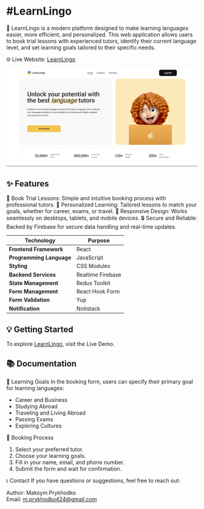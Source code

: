 #LearnLingo
===
🌟 LearnLingo is a modern platform designed to make learning languages easier, more efficient, and personalized. This web application allows users to book trial lessons with experienced tutors, identify their current language level, and set learning goals tailored to their specific needs.

🌐 Live Website: [LearnLingo](https://learn-lingo-chi-khaki.vercel.app)

![](./public/screen.png)

✨ Features
---
📅 Book Trial Lessons: Simple and intuitive booking process with professional tutors.
🎯 Personalized Learning: Tailored lessons to match your goals, whether for career, exams, or travel.
📱 Responsive Design: Works seamlessly on desktops, tablets, and mobile devices.
🔒 Secure and Reliable: Backed by Firebase for secure data handling and real-time updates.

| Technology | Purpose |
|-----------------------|----------------------------------------------|
| **Frontend Framework** | React |
| **Programming Language** | JavaScript |
| **Styling** | CSS Modules |
| **Backend Services** | Realtime Firebase |
| **State Management** | Redux Toolkit |
| **Form Management** | React Hook Form |
| **Form Validation** | Yup |
| **Notification** | Notistack |

💡 Getting Started
---
To explore [LearnLingo](https://learn-lingo-chi-khaki.vercel.app), visit the Live Demo.

📚 Documentation
---
📌 Learning Goals
In the booking form, users can specify their primary goal for learning languages:

- Career and Business
- Studying Abroad
- Traveling and Living Abroad
- Passing Exams
- Exploring Cultures

📌 Booking Process

1. Select your preferred tutor.
2. Choose your learning goals.
3. Fill in your name, email, and phone number.
4. Submit the form and wait for confirmation.

📞 Contact
If you have questions or suggestions, feel free to reach out:

Author: Maksym Prykhodko \
Email: m.prykhodko424@gmail.com
